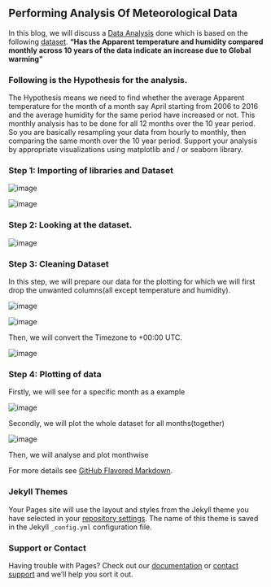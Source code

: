 ## Performing Analysis Of Meteorological Data


In this blog, we will discuss a [Data Analysis](https://www.kaggle.com/muthuj7/weather-dataset) done which is based on the following [dataset](https://drive.google.com/open?id=1ScF_1a-bkHi1qe8Rn78uxK6_5QwUD9Bu).
**“Has the Apparent temperature and humidity compared monthly across 10 years of the data indicate an increase due to Global warming"**


### Following is the Hypothesis for the analysis.
The Hypothesis means we need to find whether the average Apparent temperature for the month of a month say April starting from 2006 to 2016 and the average humidity for the same period have increased or not. This monthly analysis has to be done for all 12 months over the 10 year period. So you are basically resampling your data from hourly to monthly, then comparing the same month over the 10 year period. Support your analysis by appropriate visualizations using matplotlib and / or seaborn library.

### Step 1: Importing of libraries and Dataset

![image](https://user-images.githubusercontent.com/82140149/138288634-2a17f84e-571d-47a2-926c-3400a79e838b.png)

![image](https://user-images.githubusercontent.com/82140149/138288956-f85b8699-6f38-4368-8695-5fc125acffbf.png)


### Step 2: Looking at the dataset.
![image](https://user-images.githubusercontent.com/82140149/138292836-68c40769-6a2a-4566-8a39-f9c574299532.png)


### Step 3: Cleaning Dataset
In this step, we will prepare our data for the plotting for which we will first drop the unwanted columns(all except temperature and humidity).

![image](https://user-images.githubusercontent.com/82140149/138293153-2139fd6d-2164-4313-bd3b-5839066595ad.png)

![image](https://user-images.githubusercontent.com/82140149/138293319-edd786d7-0276-488d-83c3-99dfc85402ad.png)

Then, we will convert the Timezone to +00:00 UTC.

![image](https://user-images.githubusercontent.com/82140149/138293558-5cb38b47-d886-41f3-828a-eaaba1cb10f4.png)


### Step 4: Plotting of data 

Firstly, we will see for a specific month as a example

![image](https://user-images.githubusercontent.com/82140149/138294155-7951b026-893f-4472-8a19-8a7681343981.png)

Secondly, we will plot the whole dataset for all months(together)

![image](https://user-images.githubusercontent.com/82140149/138295093-241c39c7-eda0-4a6c-b0e3-e848c824eb27.png)

Then, we will analyse and plot monthwise



For more details see [GitHub Flavored Markdown](https://guides.github.com/features/mastering-markdown/).

### Jekyll Themes

Your Pages site will use the layout and styles from the Jekyll theme you have selected in your [repository settings](https://github.com/sachetutekar/MeteorologicalDataset_Analysis/settings/pages). The name of this theme is saved in the Jekyll `_config.yml` configuration file.

### Support or Contact

Having trouble with Pages? Check out our [documentation](https://docs.github.com/categories/github-pages-basics/) or [contact support](https://support.github.com/contact) and we’ll help you sort it out.
